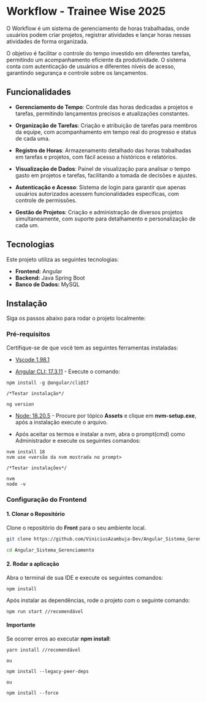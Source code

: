 # Workflow - Trainee Wise 2025

O Workflow é um sistema de gerenciamento de horas trabalhadas, onde usuários podem criar projetos, registrar atividades e lançar horas nessas atividades de forma organizada.

O objetivo é facilitar o controle do tempo investido em diferentes tarefas, permitindo um acompanhamento eficiente da produtividade. O sistema conta com autenticação de usuários e diferentes níveis de acesso, garantindo segurança e controle sobre os lançamentos.

## Funcionalidades

- **Gerenciamento de Tempo**: Controle das horas dedicadas a projetos e tarefas, permitindo lançamentos precisos e atualizações constantes.

- **Organização de Tarefas**: Criação e atribuição de tarefas para membros da equipe, com acompanhamento em tempo real do progresso e status de cada uma.

- **Registro de Horas**: Armazenamento detalhado das horas trabalhadas em tarefas e projetos, com fácil acesso a históricos e relatórios.

- **Visualização de Dados**: Painel de visualização para analisar o tempo gasto em projetos e tarefas, facilitando a tomada de decisões e ajustes.

- **Autenticação e Acesso**: Sistema de login para garantir que apenas usuários autorizados acessem funcionalidades específicas, com controle de permissões.

- **Gestão de Projetos**: Criação e administração de diversos projetos simultaneamente, com suporte para detalhamento e personalização de cada um.

## Tecnologias

Este projeto utiliza as seguintes tecnologias:

- **Frontend:** Angular
- **Backend:** Java Spring Boot
- **Banco de Dados:** MySQL

## Instalação

Siga os passos abaixo para rodar o projeto localmente:

### Pré-requisitos

Certifique-se de que você tem as seguintes ferramentas instaladas:

- [Vscode 1.98.1](https://code.visualstudio.com/download)

- [Angular CLI: 17.3.11](https://v17.angular.io/cli) - Execute o comando:
```
npm install -g @angular/cli@17

/*Testar instalação*/

ng version
```
- [Node: 18.20.5](https://github.com/coreybutler/nvm-windows/releases) - Procure por tópico **Assets** e clique em **nvm-setup.exe**, após a instalação execute o arquivo.

- Após aceitar os termos e instalar a nvm, abra o prompt(cmd) como Administrador e execute os seguintes comandos: 
```
nvm install 18
nvm use <versão da nvm mostrada no prompt>

/*Testar instalações*/

nvm
node -v
```


### Configuração do Frontend

#### 1. Clonar o Repositório

Clone o repositório do **Front** para o seu ambiente local.

```bash
git clone https://github.com/ViniciusAzambuja-Dev/Angular_Sistema_Gerenciamento.git

cd Angular_Sistema_Gerenciamento
```

#### 2. Rodar a aplicação

Abra o terminal de sua IDE e execute os seguintes comandos:

```
npm install
```

Após instalar as dependências, rode o projeto com o seguinte comando:

```
npm run start //recomendável
```

#### **Importante**

Se ocorrer erros ao executar **npm install**:

```
yarn install //recomendável

ou 

npm install --legacy-peer-deps

ou 

npm install --force
```
